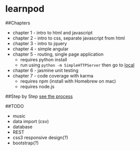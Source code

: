 # learnpod
##Chapters
+ chapter 1 - intro to html and javascript
+ chapter 2 - intro to css, separate javascript from html
+ chapter 3 - intro to jquery
+ chapter 4 - simple angular
+ chapter 5 - routing, single page application
  * requires python install
  * run using `python -m SimpleHTTPServer` then go to [local](http://127.0.0.1:8000/)
+ chapter 6 - jasmine unit testing
+ chapter 7 - code coverage with karma
  * requires npm (install with Homebrew on mac)
  * requires node.js

##Step by Step
[see the process](https://github.com/ntno/learnpod/commits/master "individual commits")

##TODO
+ music
+ data import (csv)
+ database
+ REST
+ css3 responsive design(?)
+ bootstrap(?)
